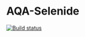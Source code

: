 # AQA-Selenide
[![Build status](https://ci.appveyor.com/api/projects/status/jpx3eav8ev9e1kws?svg=true)](https://ci.appveyor.com/project/nvkvirene/aqa-selenide)
